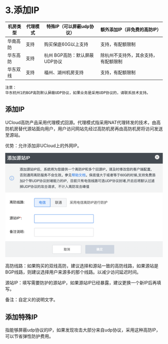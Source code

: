 

# 3.添加IP

| 机房类型 | 代理模式 | 特殊IP（可以屏蔽udp协议）     | 额外添加IP（非免费的高防IP）    |
| ---- | ---- | ------------------- | ------------------- |
| 华南高防 | 支持   | 购买保底60G以上支持         | 支持，有配额限制            |
| 华东高防 | 支持   | 杭州 BGP高防：默认屏蔽UDP协议 | 除杭州不支持外，其余支持，有配额限制 |
| 华东双线 | 支持   | 福州、湖州机房支持          | 支持，有配额限制
    注意：
    华东杭州1的BGP高防默认屏蔽UDP协议，如果业务是采用UDP协议的，请联系技术支持。

## 添加IP

UCloud高防产品采用代理模式回源。代理模式指采用NAT代理转发的技术，由高防机房替代源站面向用户，用户访问网站先经过高防机房再由高防机房将访问发送至源站。

优势：允许添加非UCloud上的外网IP。

![](/images/uads/opintro/game/添加代理ip.png)

高防线路：如果购买的双线高防，建议选择和源站一致的高防线路，如果源站是BGP线路，则建议选择用户来源多的那个线路。以减少访问延迟时间。

源站IP：填写需要防护的源站IP，如果源站IP已经暴露，建议更换一个新IP后再填写。

备注：自定义的说明文字。

## 添加特殊IP

指能够屏蔽udp协议的IP，如果发现攻击大部分来自udp协议，采用这种高防IP，可以节省弹性防护费用。
